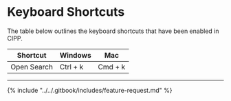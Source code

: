 # Keyboard Shortcuts

The table below outlines the keyboard shortcuts that have been enabled in CIPP.

| Shortcut    | Windows  | Mac     |
| ----------- | -------- | ------- |
| Open Search | Ctrl + k | Cmd + k |

***

{% include "../../.gitbook/includes/feature-request.md" %}

